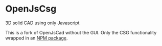 # OpenJsCsg
3D solid CAD using only Javascript

This is a fork of OpenJsCad without the GUI. Only the CSG functionality wrapped in an [NPM package](https://www.npmjs.com/package/openjscad-csg).
